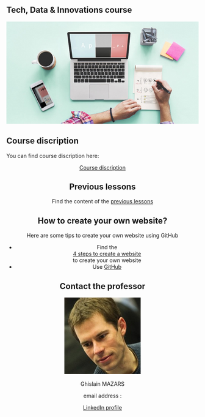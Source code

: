 ## Tech, Data & Innovations course

<img src="Create-your-website.jpg">

## Course discription
   You can find course discription here: <center><a href="course_presentation.md" class="button24">Course discription</a><center>

## Previous lessons 
   Find the content of the [previous lessons](PreviousLessons)

## How to create your own website?
   Here are some tips to create your own website using GitHub
   - Find the <center><a href="lessons.md" > 4 steps to create a website </a><center> to create your own website
- Use [GitHub](https://github.com/)

## Contact the professor
   <img align ="centre" src="Tech%20data...%20Ghislain%20Mazars.jpg">

   Ghislain MAZARS

   email address : 

   [LinkedIn profile](https://fr.linkedin.com/in/ghislainmazars)
  


